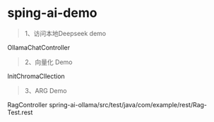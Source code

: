 # sping-ai-demo

> 1、访问本地Deepseek demo

OllamaChatController

> 2、向量化 Demo

InitChromaCllection

> 3、ARG Demo

RagController
spring-ai-ollama/src/test/java/com/example/rest/Rag-Test.rest


 
